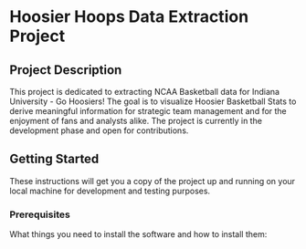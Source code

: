# Hoosier Hoops Data Extraction Project

## Project Description
This project is dedicated to extracting NCAA Basketball data for Indiana University - Go Hoosiers! The goal is to visualize Hoosier Basketball Stats to derive meaningful information for strategic team management and for the enjoyment of fans and analysts alike. The project is currently in the development phase and open for contributions.

## Getting Started
These instructions will get you a copy of the project up and running on your local machine for development and testing purposes.

### Prerequisites
What things you need to install the software and how to install them: